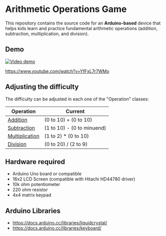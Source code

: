 # Arithmetic Operations Game

This repository contains the source code for an **Arduino-based** device that helps 
kids learn and practice fundamental arithmetic operations (addition, subtraction, multiplication, and division).

## Demo

[![Video demo](https://img.youtube.com/vi/YfFxL7r7WMo/0.jpg)](https://www.youtube.com/watch?v=YfFxL7r7WMo)

https://www.youtube.com/watch?v=YfFxL7r7WMo


## Adjusting the difficulty

The difficulty can be adjusted in each one of the "Operation" classes:

| Operation                            | Current                    |
|--------------------------------------|----------------------------|
| [Addition](Addition.cpp)             | (0 to 10) + (0 to 10)      |
| [Subtraction](Subtraction.cpp)       | (1 to 10) - (0 to minuend) |
| [Multiplication](Multiplication.cpp) | (1 to 2) * (0 to 10)       |
| [Division](Division.cpp)             | (0 to 20) / (2 to 9)       |

## Hardware required

- Arduino Uno board or compatible
- 16x2 LCD Screen (compatible with Hitachi HD44780 driver)
- 10k ohm potentiometer
- 220 ohm resistor
- 4x4 matrix keypad

## Arduino Libraries

- https://docs.arduino.cc/libraries/liquidcrystal/
- https://docs.arduino.cc/libraries/keyboard/
